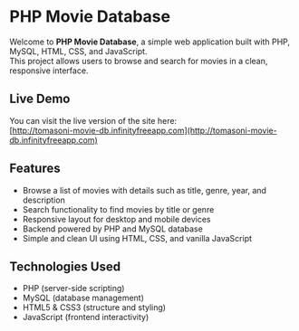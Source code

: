 # PHP Movie Database

Welcome to **PHP Movie Database**, a simple web application built with PHP, MySQL, HTML, CSS, and JavaScript.  
This project allows users to browse and search for movies in a clean, responsive interface.

## Live Demo

You can visit the live version of the site here:  
[http://tomasoni-movie-db.infinityfreeapp.com](http://tomasoni-movie-db.infinityfreeapp.com)

## Features

- Browse a list of movies with details such as title, genre, year, and description  
- Search functionality to find movies by title or genre  
- Responsive layout for desktop and mobile devices  
- Backend powered by PHP and MySQL database  
- Simple and clean UI using HTML, CSS, and vanilla JavaScript  

## Technologies Used

- PHP (server-side scripting)  
- MySQL (database management)  
- HTML5 & CSS3 (structure and styling)  
- JavaScript (frontend interactivity)  
